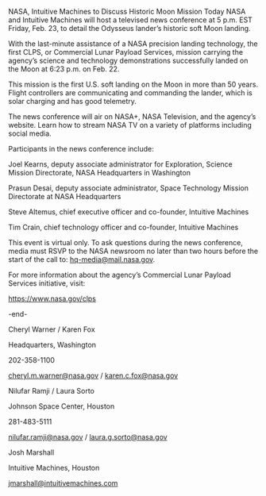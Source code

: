 NASA, Intuitive Machines to Discuss Historic Moon Mission Today 
 NASA and Intuitive Machines will host a televised news conference at 5 p.m. EST Friday, Feb. 23, to detail the Odysseus lander’s historic soft Moon landing.

With the last-minute assistance of a NASA precision landing technology, the first CLPS, or Commercial Lunar Payload Services, mission carrying the agency’s science and technology demonstrations successfully landed on the Moon at 6:23 p.m. on Feb. 22.

This mission is the first U.S. soft landing on the Moon in more than 50 years. Flight controllers are communicating and commanding the lander, which is solar charging and has good telemetry.

The news conference will air on NASA+, NASA Television, and the agency’s website. Learn how to stream NASA TV on a variety of platforms including social media.

Participants in the news conference include:

Joel Kearns, deputy associate administrator for Exploration, Science Mission Directorate, NASA Headquarters in Washington

Prasun Desai, deputy associate administrator, Space Technology Mission Directorate at NASA Headquarters

Steve Altemus, chief executive officer and co-founder, Intuitive Machines

Tim Crain, chief technology officer and co-founder, Intuitive Machines

This event is virtual only. To ask questions during the news conference, media must RSVP to the NASA newsroom no later than two hours before the start of the call to: hq-media@mail.nasa.gov.

For more information about the agency’s Commercial Lunar Payload Services initiative, visit:

https://www.nasa.gov/clps

-end-

Cheryl Warner / Karen Fox

Headquarters, Washington

202-358-1100

cheryl.m.warner@nasa.gov / karen.c.fox@nasa.gov

Nilufar Ramji / Laura Sorto

Johnson Space Center, Houston

281-483-5111

nilufar.ramji@nasa.gov / laura.g.sorto@nasa.gov

Josh Marshall

Intuitive Machines, Houston

jmarshall@intuitivemachines.com